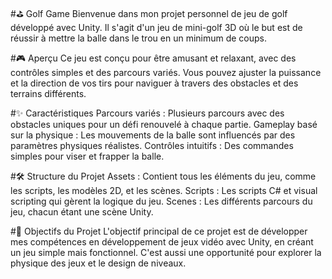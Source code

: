 #⛳ Golf Game
Bienvenue dans mon projet personnel de jeu de golf développé avec Unity. Il s'agit d'un jeu de mini-golf 3D où le but est de réussir à mettre la balle dans le trou en un minimum de coups.

#🎮 Aperçu
Ce jeu est conçu pour être amusant et relaxant, avec des contrôles simples et des parcours variés. Vous pouvez ajuster la puissance et la direction de vos tirs pour naviguer à travers des obstacles et des terrains différents.

#✨ Caractéristiques
Parcours variés : Plusieurs parcours avec des obstacles uniques pour un défi renouvelé à chaque partie.
Gameplay basé sur la physique : Les mouvements de la balle sont influencés par des paramètres physiques réalistes.
Contrôles intuitifs : Des commandes simples pour viser et frapper la balle.

#🛠️ Structure du Projet
Assets : Contient tous les éléments du jeu, comme les scripts, les modèles 2D, et les scènes.
Scripts : Les scripts C# et visual scripting qui gèrent la logique du jeu.
Scenes : Les différents parcours du jeu, chacun étant une scène Unity.

#🎯 Objectifs du Projet
L'objectif principal de ce projet est de développer mes compétences en développement de jeux vidéo avec Unity, en créant un jeu simple mais fonctionnel. C'est aussi une opportunité pour explorer la physique des jeux et le design de niveaux.
